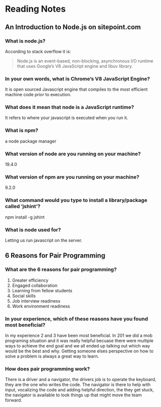 # Reading Notes

## An Introduction to Node.js on sitepoint.com

### What is node.js?

According to stack overflow it is:
> Node.js is an event-based, non-blocking, asynchronous I/O runtime that uses Google’s V8 JavaScript engine and libuv library.

### In your own words, what is Chrome’s V8 JavaScript Engine?

It is open sourced Javascript engine that compiles to the most efficient machine code prior to execution. 

### What does it mean that node is a JavaScript runtime?

It refers to where your javascript is executed when you run it.

### What is npm?

a node package manager

### What version of node are you running on your machine?

19.4.0

### What version of npm are you running on your machine?

9.2.0

### What command would you type to install a library/package called ‘jshint’?

npm install -g jshint

### What is node used for?

Letting us run javascript on the server.

## 6 Reasons for Pair Programming

### What are the 6 reasons for pair programming?

1. Greater efficiency
2. Engaged collaboration
3. Learning from fellow students
4. Social skills
5. Job interview readiness
6. Work environment readiness

### In your experience, which of these reasons have you found most beneficial?

In my experience 2 and 3 have been most beneficial. In 201 we did a mob programing situation and it was really helpful becuase there were multiple ways to achieve the end goal and we all ended up talking out which way would be the best and why. Getting someone elses perspective on how to solve a problem is always a great way to learn. 

### How does pair programming work?

There is a driver and a navigator, the drivers job is to operate the keyboard, they are the one who writes the code. The navigator is there to help with input, vocalizing the code and adding helpful direction, the they get stuck, the navigator is available to look things up that might move the team forward. 
